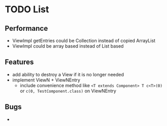 # TODO List

## Performance

* ViewImpl getEntries could be Collection instead of copied ArrayList
* ViewImpl could be array based instead of List based

## Features

* add ability to destroy a View if it is no longer needed
* implement ViewN + ViewNEntry
    * include convenience method like `<T extends Component> T c<T>(0)` or `c(0, TestComponent.class)` on ViewNEntry

## Bugs

*
